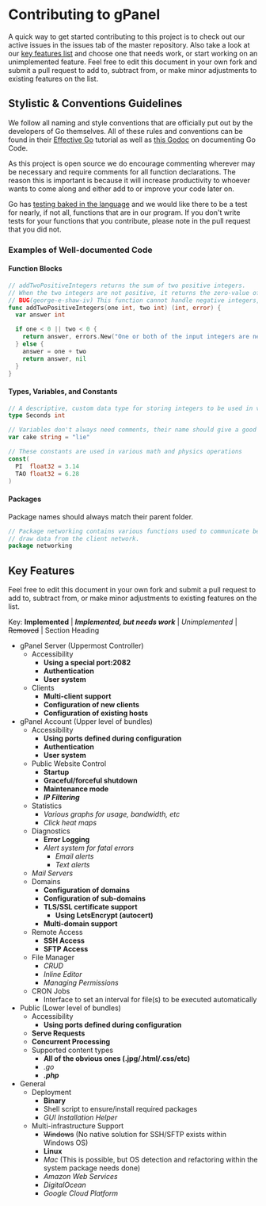 # Contributing to gPanel

A quick way to get started contributing to this project is to check out our active issues in the issues tab of the master repository. Also take a look at our [key features list](#features_list_anchor) and choose one that needs work, or start working on an unimplemented feature. Feel free to edit this document in your own fork and submit a pull request to add to, subtract from, or make minor adjustments to existing features on the list.

## Stylistic & Conventions Guidelines

We follow all naming and style conventions that are officially put out by the developers of Go themselves. All of these rules and conventions can be found in their [Effective Go](https://golang.org/doc/effective_go.html) tutorial as well as [this Godoc](https://blog.golang.org/godoc-documenting-go-code) on documenting Go Code.

As this project is open source we do encourage commenting wherever may be necessary and require comments for all function declarations. The reason this is important is because it will increase productivity to whoever wants to come along and either add to or improve your code later on.

Go has [testing baked in the language](https://golang.org/pkg/testing/) and we would like there to be a test for nearly, if not all, functions that are in our program. If you don't write tests for your functions that you contribute, please note in the pull request that you did not.

### Examples of Well-documented Code

#### Function Blocks

```go
// addTwoPositiveIntegers returns the sum of two positive integers.
// When the two integers are not positive, it returns the zero-value of an integer and an error.
// BUG(george-e-shaw-iv) This function cannot handle negative integers, this needs addressed
func addTwoPositiveIntegers(one int, two int) (int, error) {
  var answer int

  if one < 0 || two < 0 {
    return answer, errors.New("One or both of the input integers are negative")
  } else {
    answer = one + two
    return answer, nil
  }
}
```

#### Types, Variables, and Constants

```go
// A descriptive, custom data type for storing integers to be used in various time operations.
type Seconds int

// Variables don't always need comments, their name should give a good enough hint to what it does.
var cake string = "lie"

// These constants are used in various math and physics operations
const(
  PI  float32 = 3.14
  TAO float32 = 6.28
)
```

#### Packages

Package names should always match their parent folder.

```go
// Package networking contains various functions used to communicate between networks and
// draw data from the client network.
package networking
```

## <a name="features_list_anchor"></a>Key Features

Feel free to edit this document in your own fork and submit a pull request to add to, subtract from, or make minor adjustments to existing features on the list.

Key: __Implemented__ | __*Implemented, but needs work*__ | *Unimplemented* | ~~Removed~~ | Section Heading

* gPanel Server (Uppermost Controller)
  * Accessibility
    * __Using a special port:2082__
    * __Authentication__
    * __User system__
  * Clients
    * __Multi-client support__
    * __Configuration of new clients__
    * __Configuration of existing hosts__
* gPanel Account (Upper level of bundles)
  * Accessibility
    * __Using ports defined during configuration__
    * __Authentication__
    * __User system__
  * Public Website Control
    * __Startup__
    * __Graceful/forceful shutdown__
    * __Maintenance mode__
    * __*IP Filtering*__
  * Statistics
    * *Various graphs for usage, bandwidth, etc*
    * *Click heat maps*
  * Diagnostics
    * __Error Logging__
    * *Alert system for fatal errors*
      * *Email alerts*
      * *Text alerts*
  * *Mail Servers*
  * Domains
    * __Configuration of domains__
    * __Configuration of sub-domains__
    * __TLS/SSL certificate support__
      * __Using LetsEncrypt (autocert)__
    * __Multi-domain support__
  * Remote Access
    * __SSH Access__
    * __SFTP Access__
  * File Manager
    * *CRUD*
    * *Inline Editor*
    * *Managing Permissions*
  * CRON Jobs
    * Interface to set an interval for file(s) to be executed automatically
* Public (Lower level of bundles)
  * Accessibility
    * __Using ports defined during configuration__
  * __Serve Requests__
  * __Concurrent Processing__
  * Supported content types
    * __All of the obvious ones (.jpg/.html/.css/etc)__
    * *.go*
    * __*.php*__
* General
  * Deployment
    * __Binary__
    * Shell script to ensure/install required packages
    * *GUI Installation Helper*
  * Multi-infrastructure Support
    * ~~Windows~~ (No native solution for SSH/SFTP exists within Windows OS)
    * __Linux__
    * *Mac* (This is possible, but OS detection and refactoring within the system package needs done)
    * *Amazon Web Services*
    * *DigitalOcean*
    * *Google Cloud Platform*
